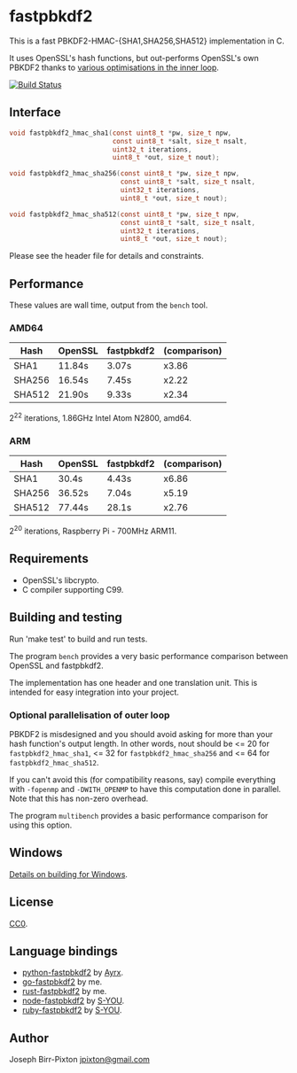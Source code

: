 # fastpbkdf2
This is a fast PBKDF2-HMAC-{SHA1,SHA256,SHA512} implementation in C.

It uses OpenSSL's hash functions, but out-performs OpenSSL's own PBKDF2
thanks to [various optimisations in the inner loop](https://jbp.io/2015/08/11/pbkdf2-performance-matters/#strategies).

[![Build Status](https://travis-ci.org/ctz/fastpbkdf2.svg?branch=master)](https://travis-ci.org/ctz/fastpbkdf2)

## Interface

```c
void fastpbkdf2_hmac_sha1(const uint8_t *pw, size_t npw,
                          const uint8_t *salt, size_t nsalt,
                          uint32_t iterations,
                          uint8_t *out, size_t nout);

void fastpbkdf2_hmac_sha256(const uint8_t *pw, size_t npw,
                            const uint8_t *salt, size_t nsalt,
                            uint32_t iterations,
                            uint8_t *out, size_t nout);

void fastpbkdf2_hmac_sha512(const uint8_t *pw, size_t npw,
                            const uint8_t *salt, size_t nsalt,
                            uint32_t iterations,
                            uint8_t *out, size_t nout);
```

Please see the header file for details and constraints.

## Performance

These values are wall time, output from the `bench` tool.

### AMD64
Hash     | OpenSSL     | fastpbkdf2   | (comparison)
---------|-------------|--------------|--------------
SHA1     | 11.84s      | 3.07s        | x3.86
SHA256   | 16.54s      | 7.45s        | x2.22
SHA512   | 21.90s      | 9.33s        | x2.34

2<sup>22</sup> iterations, 1.86GHz Intel Atom N2800, amd64.

### ARM
Hash     | OpenSSL     | fastpbkdf2   | (comparison)
---------|-------------|--------------|--------------
SHA1     | 30.4s       | 4.43s        | x6.86
SHA256   | 36.52s      | 7.04s        | x5.19
SHA512   | 77.44s      | 28.1s        | x2.76

2<sup>20</sup> iterations, Raspberry Pi - 700MHz ARM11.

## Requirements
* OpenSSL's libcrypto.
* C compiler supporting C99.

## Building and testing
Run 'make test' to build and run tests.

The program `bench` provides a very basic performance comparison between OpenSSL and fastpbkdf2.

The implementation has one header and one translation unit.  This
is intended for easy integration into your project.

### Optional parallelisation of outer loop
PBKDF2 is misdesigned and you should avoid asking for more than your hash function's output length.
In other words, nout should be <= 20 for `fastpbkdf2_hmac_sha1`, <= 32 for `fastpbkdf2_hmac_sha256`
and <= 64 for `fastpbkdf2_hmac_sha512`.

If you can't avoid this (for compatibility reasons, say) compile everything with `-fopenmp`
and `-DWITH_OPENMP` to have this computation done in parallel.  Note that this has non-zero
overhead.

The program `multibench` provides a basic performance comparison for using this option.

## Windows
[Details on building for Windows](WINDOWS.md).

## License
[CC0](https://creativecommons.org/publicdomain/zero/1.0/).

## Language bindings
* [python-fastpbkdf2](https://github.com/Ayrx/python-fastpbkdf2) by [Ayrx](https://github.com/Ayrx).
* [go-fastpbkdf2](https://github.com/ctz/go-fastpbkdf2) by me.
* [rust-fastpbkdf2](https://github.com/ctz/rust-fastpbkdf2) by me.
* [node-fastpbkdf2](https://github.com/S-YOU/node-fastpbkdf2.git) by [S-YOU](https://github.com/S-YOU).
* [ruby-fastpbkdf2](https://github.com/S-YOU/ruby-fastpbkdf2.git) by [S-YOU](https://github.com/S-YOU).

## Author
Joseph Birr-Pixton <jpixton@gmail.com>
